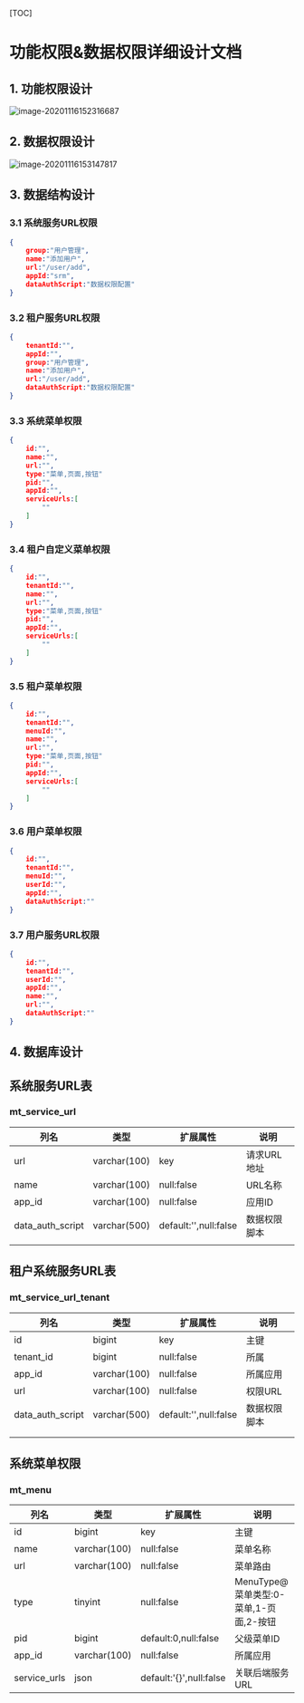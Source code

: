 [TOC]

# 功能权限&数据权限详细设计文档

## 1. 功能权限设计

![image-20201116152316687](权限设计文档.assets/image-20201116152316687.png)


## 2. 数据权限设计

![image-20201116153147817](权限设计文档.assets/image-20201116153147817.png)


## 3. 数据结构设计

### 3.1 系统服务URL权限

```json
{
    group:"用户管理",
    name:"添加用户",
	url:"/user/add",
    appId:"srm",
	dataAuthScript:"数据权限配置"
}
```



### 3.2  租户服务URL权限

```json
{
	tenantId:"",
    appId:"",
    group:"用户管理",
    name:"添加用户",
	url:"/user/add",
	dataAuthScript:"数据权限配置"
}
```



### 3.3  系统菜单权限



```json
{
    id:"",
    name:"",
    url:"",
    type:"菜单,页面,按钮"
    pid:"",
    appId:"",
    serviceUrls:[
    	""
    ]
}
```



### 3.4  租户自定义菜单权限



```json
{
   	id:"",
    tenantId:"",
    name:"",
    url:"",
    type:"菜单,页面,按钮"
    pid:"",
    appId:"",
    serviceUrls:[
    	""
    ]
}
```

### 3.5 租户菜单权限

```json
{
	id:"",
	tenantId:"",
	menuId:"",
    name:"",
    url:"",
    type:"菜单,页面,按钮"
    pid:"",
    appId:"",
    serviceUrls:[
    	""
    ]
}
```



### 3.6 用户菜单权限

```json
{
	id:"",
	tenantId:"",
	menuId:"",
	userId:"",
	appId:"",
    dataAuthScript:""
}
```



### 3.7 用户服务URL权限

```json
{
	id:"",
	tenantId:"",
    userId:"",
    appId:"",
    name:"",
    url:"",
    dataAuthScript:""
}
```



## 4. 数据库设计


## 系统服务URL表
### mt_service_url

列名 | 类型| 扩展属性 |说明
---|---|---|---
url| varchar(100) | key | 请求URL地址 
name| varchar(100) | null:false | URL名称 
app_id| varchar(100) | null:false | 应用ID 
data_auth_script| varchar(500) | default:'',null:false | 数据权限脚本 
|  |  |  


## 租户系统服务URL表
### mt_service_url_tenant

| 列名             | 类型         | 扩展属性              | 说明         |
| ---------------- | ------------ | --------------------- | ------------ |
| id               | bigint       | key                   | 主键         |
| tenant_id        | bigint       | null:false            | 所属         |
| app_id           | varchar(100) | null:false            | 所属应用     |
| url              | varchar(100) | null:false            | 权限URL      |
| data_auth_script | varchar(500) | default:'',null:false | 数据权限脚本 |
|                  |              |                       |              |
|                  |              |                       |              |



## 系统菜单权限

### mt_menu

| 列名         | 类型         | 扩展属性                | 说明                                   |
| ------------ | ------------ | ----------------------- | -------------------------------------- |
| id           | bigint       | key                     | 主键                                   |
| name         | varchar(100) | null:false              | 菜单名称                               |
| url          | varchar(100) | null:false              | 菜单路由                               |
| type         | tinyint      | null:false              | MenuType@菜单类型:0-菜单,1-页面,2-按钮 |
| pid          | bigint       | default:0,null:false    | 父级菜单ID                             |
| app_id       | varchar(100) | null:false              | 所属应用                               |
| service_urls | json         | default:'{}',null:false | 关联后端服务URL                        |






